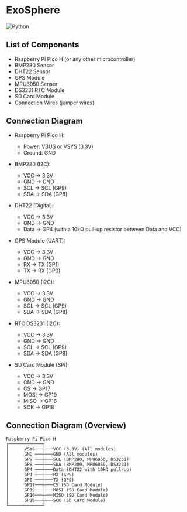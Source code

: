 # ExoSphere

![Python](https://img.shields.io/badge/python-3670A0?style=for-the-badge&logo=python&logoColor=ffdd54)

## List of Components

- Raspberry Pi Pico H (or any other microcontroller)
- BMP280 Sensor
- DHT22 Sensor
- GPS Module
- MPU6050 Sensor
- DS3231 RTC Module
- SD Card Module
- Connection Wires (jumper wires)

## Connection Diagram

- Raspberry Pi Pico H:
  - Power: VBUS or VSYS (3.3V)
  - Ground: GND

- BMP280 (I2C):
  - VCC → 3.3V
  - GND → GND
  - SCL → SCL (GP9)
  - SDA → SDA (GP8)

- DHT22 (Digital):
  - VCC → 3.3V
  - GND → GND
  - Data → GP4 (with a 10kΩ pull-up resistor between Data and VCC)

- GPS Module (UART):
  - VCC → 3.3V
  - GND → GND
  - RX → TX (GP1)
  - TX → RX (GP0)

- MPU6050 (I2C):
  - VCC → 3.3V
  - GND → GND
  - SCL → SCL (GP9)
  - SDA → SDA (GP8)

- RTC DS3231 (I2C):
  - VCC → 3.3V
  - GND → GND
  - SCL → SCL (GP9)
  - SDA → SDA (GP8)

- SD Card Module (SPI):
  - VCC → 3.3V
  - GND → GND
  - CS → GP17
  - MOSI → GP19
  - MISO → GP16
  - SCK → GP18

## Connection Diagram (Overview)
```text
Raspberry Pi Pico H
┌─────────────┐
│      VSYS───┼───VCC (3.3V) (All modules)
│      GND ───┼───GND (All modules)
│      GP9 ───┼───SCL (BMP280, MPU6050, DS3231)
│      GP8 ───┼───SDA (BMP280, MPU6050, DS3231)
│      GP4 ───┼───Data (DHT22 with 10kΩ pull-up)
│      GP1 ───┼───RX (GPS)
│      GP0 ───┼───TX (GPS)
│      GP17───┼───CS (SD Card Module)
│      GP19───┼───MOSI (SD Card Module)
│      GP16───┼───MISO (SD Card Module)
│      GP18───┼───SCK (SD Card Module)
└─────────────┘
```
